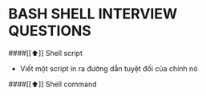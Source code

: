 BASH SHELL INTERVIEW QUESTIONS
=============================

####[[⬆]] Shell script

- Viết một script in ra đường dẫn tuyệt đối của chính nó

####[[⬆]] Shell command
	
